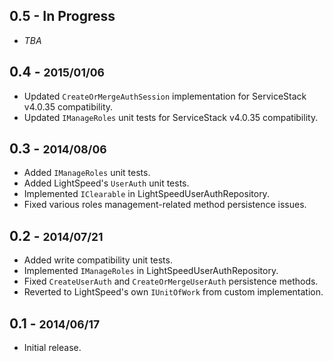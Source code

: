 ## 0.5 - In Progress
  * *TBA*

## 0.4 - <small>2015/01/06</small>
  * Updated `CreateOrMergeAuthSession` implementation for ServiceStack v4.0.35 compatibility.
  * Updated `IManageRoles` unit tests for ServiceStack v4.0.35 compatibility.

## 0.3 - <small>2014/08/06</small> 
  * Added `IManageRoles` unit tests.
  * Added LightSpeed's `UserAuth` unit tests.
  * Implemented `IClearable` in LightSpeedUserAuthRepository.
  * Fixed various roles management-related method persistence issues.

## 0.2 - <small>2014/07/21</small>
  * Added write compatibility unit tests.
  * Implemented `IManageRoles` in LightSpeedUserAuthRepository.
  * Fixed `CreateUserAuth` and `CreateOrMergeUserAuth` persistence methods.
  * Reverted to LightSpeed's own `IUnitOfWork` from custom implementation.

## 0.1 - <small>2014/06/17</small>
  * Initial release.